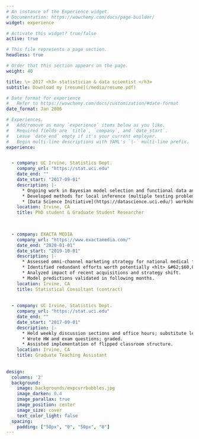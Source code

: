 ```yaml
---
# An instance of the Experience widget.
# Documentation: https://wowchemy.com/docs/page-builder/
widget: experience

# Activate this widget? true/false
active: true

# This file represents a page section.
headless: true

# Order that this section appears on the page.
weight: 40

title: \> 2017 <h3> statistician & data scientist </h3>
subtitle: Download my [resumé](/media/resume.pdf) 

# Date format for experience
#   Refer to https://wowchemy.com/docs/customization/#date-format
date_format: Jan 2006

# Experiences.
#   Add/remove as many `experience` items below as you like.
#   Required fields are `title`, `company`, and `date_start`.
#   Leave `date_end` empty if it's your current employer.
#   Begin multi-line descriptions with YAML's `|-` multi-line prefix.
experience:


  - company: UC Irvine, Statistics Dept.
    company_url: "https://stat.uci.edu"
    date_end: ""
    date_start: "2017-09-01"
    description: |-
      * Ongoing work in Bayesian model selection and functional data analysis.
      * Developed methods for local inference (multiple testing problem) in neuroimaging data.
      * [Data Science Initiative](https://datascience.uci.edu/) workshop instructor
    location: Irvine, CA
    title: PhD student & Graduate Student Researcher
    
  

  - company: EXACTA MEDIA
    company_url: "https://www.exactamedia.com/"
    date_end: "2020-01-01"
    date_start: "2019-10-01"
    description: |-
      * Assessed omni-channel marketing strategy for national medical franchise.
      * Identified redundant efforts worth potentially <hlt> &#62;$60,000/month. </hlt>
      * Analyzed impact of recent acquisitions and strategy shift.
      * Model predictions validated in following months.
    location: Irvine, CA
    title: Statistical Consultant (contract)
    
    
  - company: UC Irvine, Statistics Dept.
    company_url: "https://stat.uci.edu"
    date_end: ""
    date_start: "2017-09-01"
    description: |-
      * Held weekly discussion sections and office hours; substitute lecture as needed.
      * Wrote HW and exam questions; graded.
      * Assisted implementation of flipped classroom structure.
    location: Irvine, CA
    title: Graduate Teaching Assistant
    
    
design:
  columns: '2'
  background:
    image: backgrounds/expcurrbubbles.jpg
    image_darken: 0.4
    image_parallax: true
    image_position: center
    image_size: cover
    text_color_light: false
  spacing:
    padding: ["50px", "0", "50px", "0"]
---
```

